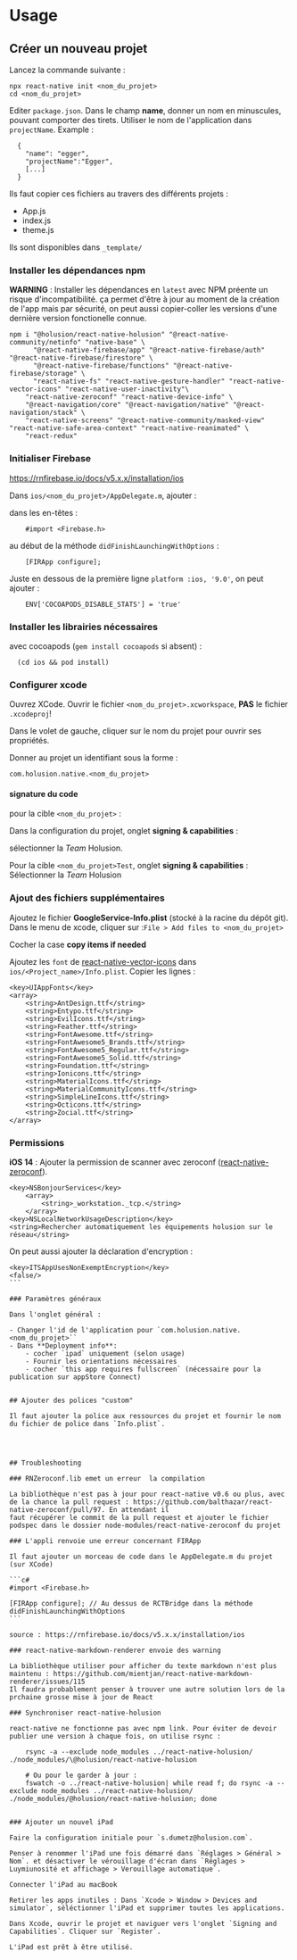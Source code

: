 # Usage

## Créer un nouveau projet

Lancez la commande suivante :

```
npx react-native init <nom_du_projet>
cd <nom_du_projet>
```

Editer `package.json`. Dans le champ **name**, donner un nom en minuscules, pouvant comporter des tirets. Utiliser le nom de l'application dans `projectName`. Example : 

```
  {
    "name": "egger",
    "projectName":"Egger",
    [...]
  }
```

Ils faut copier ces fichiers au travers des différents projets :

- App.js
- index.js
- theme.js

Ils sont disponibles dans `_template/`


### Installer les dépendances npm

**WARNING** : Installer les dépendances en `latest` avec NPM préente un risque d'incompatibilité. ça permet d'être à jour au moment de la création de l'app mais par sécurité, on peut aussi copier-coller les versions d'une dernière version fonctionelle connue.

```
npm i "@holusion/react-native-holusion" "@react-native-community/netinfo" "native-base" \
      "@react-native-firebase/app" "@react-native-firebase/auth" "@react-native-firebase/firestore" \
      "@react-native-firebase/functions" "@react-native-firebase/storage" \
      "react-native-fs" "react-native-gesture-handler" "react-native-vector-icons" "react-native-user-inactivity"\
    "react-native-zeroconf" "react-native-device-info" \
    "@react-navigation/core" "@react-navigation/native" "@react-navigation/stack" \
    "react-native-screens" "@react-native-community/masked-view" "react-native-safe-area-context" "react-native-reanimated" \
    "react-redux"
```


### Initialiser Firebase

https://rnfirebase.io/docs/v5.x.x/installation/ios

Dans `ios/<nom_du_projet>/AppDelegate.m`, ajouter :

dans les en-têtes :

```
    #import <Firebase.h>
```

au début de la méthode `didFinishLaunchingWithOptions` :

```
    [FIRApp configure];
```


Juste en dessous de la première ligne `platform :ios, '9.0'`, on peut ajouter : 

```
    ENV['COCOAPODS_DISABLE_STATS'] = 'true'
```

### Installer les librairies nécessaires

avec cocoapods (`gem install cocoapods` si absent) :

```
  (cd ios && pod install)
```

### Configurer xcode

Ouvrez XCode. Ouvrir le fichier `<nom_du_projet>.xcworkspace`, **PAS** le fichier `.xcodeproj`!

Dans le volet de gauche, cliquer sur le nom du projet pour ouvrir ses propriétés.

Donner au projet un identifiant sous la forme :

```
com.holusion.native.<nom_du_projet>
```

#### signature du code

pour la cible `<nom_du_projet>` :

Dans la configuration du projet, onglet **signing & capabilities** :

sélectionner la *Team* Holusion. 


Pour la cible `<nom_du_projet>Test`, onglet **signing & capabilities** : Sélectionner la *Team* Holusion


### Ajout des fichiers supplémentaires

Ajoutez le fichier **GoogleService-Info.plist** (stocké à la racine du dépôt git). Dans le menu de xcode, cliquer sur :`File > Add files to <nom_du_projet>`

Cocher la case **copy items if needed**


Ajoutez les `font` de [react-native-vector-icons](https://github.com/oblador/react-native-vector-icons) dans `ios/<Project_name>/Info.plist`. Copier les lignes : 
```
<key>UIAppFonts</key>
<array>
    <string>AntDesign.ttf</string>
    <string>Entypo.ttf</string>
    <string>EvilIcons.ttf</string>
    <string>Feather.ttf</string>
    <string>FontAwesome.ttf</string>
    <string>FontAwesome5_Brands.ttf</string>
    <string>FontAwesome5_Regular.ttf</string>
    <string>FontAwesome5_Solid.ttf</string>
    <string>Foundation.ttf</string>
    <string>Ionicons.ttf</string>
    <string>MaterialIcons.ttf</string>
    <string>MaterialCommunityIcons.ttf</string>
    <string>SimpleLineIcons.ttf</string>
    <string>Octicons.ttf</string>
    <string>Zocial.ttf</string>
</array>
```
### Permissions

**iOS 14** : Ajouter la permission de scanner avec zeroconf ([react-native-zeroconf](https://github.com/balthazar/react-native-zeroconf#ios-14-permissions)).

```
<key>NSBonjourServices</key>
	<array>
		<string>_workstation._tcp.</string>
	</array>
<key>NSLocalNetworkUsageDescription</key>
<string>Rechercher automatiquement les équipements holusion sur le réseau</string>
```

On peut aussi ajouter la déclaration d'encryption : 
````
<key>ITSAppUsesNonExemptEncryption</key>
<false/>
```

### Paramètres généraux

Dans l'onglet général :

- Changer l'id de l'application pour `com.holusion.native.<nom_du_projet>``
- Dans **Deployment info**:
    - cocher `ipad` uniquement (selon usage)
    - Fournir les orientations nécessaires
    - cocher `this app requires fullscreen` (nécessaire pour la publication sur appStore Connect)


## Ajouter des polices "custom"

Il faut ajouter la police aux ressources du projet et fournir le nom du fichier de police dans `Info.plist`.




## Troubleshooting

### RNZeroconf.lib emet un erreur  la compilation

La bibliothèque n'est pas à jour pour react-native v0.6 ou plus, avec de la chance la pull request : https://github.com/balthazar/react-native-zeroconf/pull/97. En attendant il
faut récupérer le commit de la pull request et ajouter le fichier podspec dans le dossier node-modules/react-native-zeroconf du projet

### L'appli renvoie une erreur concernant FIRApp

Il faut ajouter un morceau de code dans le AppDelegate.m du projet (sur XCode)

```c#
#import <Firebase.h>

[FIRApp configure]; // Au dessus de RCTBridge dans la méthode didFinishLaunchingWithOptions
```

source : https://rnfirebase.io/docs/v5.x.x/installation/ios

### react-native-markdown-renderer envoie des warning

La bibliothèque utiliser pour afficher du texte markdown n'est plus maintenu : https://github.com/mientjan/react-native-markdown-renderer/issues/115
Il faudra probablement penser à trouver une autre solution lors de la prchaine grosse mise à jour de React

### Synchroniser react-native-holusion

react-native ne fonctionne pas avec npm link. Pour éviter de devoir publier une version à chaque fois, on utilise rsync :

    rsync -a --exclude node_modules ../react-native-holusion/ ./node_modules/\@holusion/react-native-holusion
    
    # Ou pour le garder à jour : 
    fswatch -o ../react-native-holusion| while read f; do rsync -a --exclude node_modules ../react-native-holusion/ ./node_modules/@holusion/react-native-holusion; done


### Ajouter un nouvel iPad

Faire la configuration initiale pour `s.dumetz@holusion.com`.

Penser à renommer l'iPad une fois démarré dans `Réglages > Général > Nom`. et désactiver le vérouillage d'écran dans `Réglages > Luymiunosité et affichage > Verouillage automatique`.

Connecter l'iPad au macBook

Retirer les apps inutiles : Dans `Xcode > Window > Devices and simulator`, séléctionner l'iPad et supprimer toutes les applications.

Dans Xcode, ouvrir le projet et naviguer vers l'onglet `Signing and Capabilities`. Cliquer sur `Register`.

L'iPad est prêt à être utilisé.